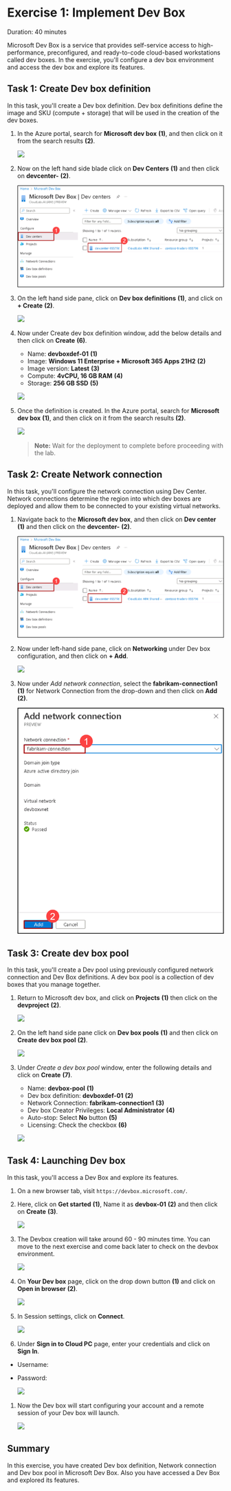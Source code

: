 # Exercise 1: Implement Dev Box

Duration: 40 minutes

Microsoft Dev Box is a service that provides self-service access to high-performance, preconfigured, and ready-to-code cloud-based workstations called dev boxes.
In the exercise, you'll configure a dev box environment and access the dev box and explore its features.

## Task 1: Create Dev box definition

In this task, you'll create a Dev box definition. Dev box definitions define the image and SKU (compute + storage) that will be used in the creation of the dev boxes.

1. In the Azure portal, search for **Microsoft dev box** **(1)**, and then click on it from the search results **(2)**.

   ![](media/ex1-t1-1.png)
  
1. Now on the left hand side blade click on **Dev Centers** **(1)** and then click on **devcenter-<inject key="DeploymentID" enableCopy="false" />** **(2)**.

   ![](media/devops1.1.png)
  
1. On the left hand side pane, click on **Dev box definitions** **(1)**, and click on **+ Create** **(2)**.

   ![](media/2dgn84.png)
  
1. Now under Create dev box definition window, add the below details and then click on **Create** **(6)**.

   - Name: **devboxdef-01** **(1)**
   - Image: **Windows 11 Enterprise + Microsoft 365 Apps 21H2** **(2)**
   - Image version: **Latest** **(3)**
   - Compute: **4vCPU, 16 GB RAM** **(4)**
   - Storage: **256 GB SSD** **(5)**

   ![](media/e112.png)
  
1. Once the definition is created. In the Azure portal, search for **Microsoft dev box** **(1)**, and then click on it from the search results **(2)**.

   ![](media/ex1-t1-5.png)
  
   >**Note:** Wait for the deployment to complete before proceeding with the lab.
  
## Task 2: Create Network connection

In this task, you'll configure the network connection using Dev Center. Network connections determine the region into which dev boxes are deployed and allow them to be connected to your existing virtual networks.

1. Navigate back to the **Microsoft dev box**, and then click on **Dev center** **(1)** and then click on the **devcenter-<inject key="DeploymentID" enableCopy="false" />** **(2)**.

   ![](media/devops1.1.png)

1. Now under left-hand side pane, click on **Networking** under Dev box configuration, and then click on **+ Add**.

   ![](media/e117.png)
  
1. Now under *Add network connection*, select the **fabrikam-connection1 (1)** for Network Connection from the drop-down and then click on **Add (2)**.

   ![](media/devops1.2.png)
    
## Task 3: Create dev box pool

In this task, you'll create a Dev pool using previously configured network connection and Dev Box definitions. A dev box pool is a collection of dev boxes that you manage together. 

1. Return to Microsoft dev box, and click on **Projects** **(1)** then click on the **devproject<inject key="DeploymentID" enableCopy="false" />** **(2)**.

   ![](media/2dgn75.png)

1. On the left hand side pane click on **Dev box pools** **(1)** and then click on **Create dev box pool** **(2)**.

   ![](media/2dgn76.png)
  
1. Under *Create a dev box pool* window, enter the following details and click on **Create** **(7)**.

   - Name: **devbox-pool** **(1)**
   - Dev box definition: **devboxdef-01** **(2)**
   - Network Connection: **fabrikam-connection1** **(3)**
   - Dev box Creator Privileges: **Local Administrator** **(4)**
   - Auto-stop: Select **No** button **(5)**
   - Licensing: Check the checkbox **(6)**
  
   ![](media/2dgn153.png)
  
## Task 4: Launching Dev box

In this task, you'll access a Dev Box and explore its features.

1. On a new browser tab, visit ```https://devbox.microsoft.com/```.

1. Here, click on **Get started** **(1)**, Name it as **devbox-01** **(2)** and then click on **Create** **(3)**.

   ![](media/e124.png)
   
1. The Devbox creation will take around 60 - 90 minutes time. You can move to the next exercise and come back later to check on the devbox environment.

   ![](media/2dgn86.png)

1. On **Your Dev box** page, click on the drop down button **(1)** and click on **Open in browser** **(2)**.

   ![](media/2dgn147.png)

1. In Session settings, click on **Connect**.

   ![](media/2dgn149.png)

1. Under **Sign in to Cloud PC** page, enter your credentials and click on **Sign In**.

  - Username: <inject key="AzureAdUserEmail"></inject>
  - Password: <inject key="AzureAdUserPassword"></inject>
  
    ![](media/2dgn150.png)

1. Now the Dev box will start configuring your account and a remote session of your Dev box will launch.

   ![](media/2dgn151.png)  

## Summary

In this exercise, you have created Dev box definition, Network connection and Dev box pool in Microsoft Dev Box. Also you have accessed a Dev Box and explored its features.
